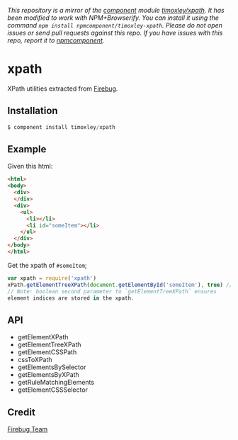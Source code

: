 *This repository is a mirror of the [component](http://component.io) module [timoxley/xpath](http://github.com/timoxley/xpath). It has been modified to work with NPM+Browserify. You can install it using the command `npm install npmcomponent/timoxley-xpath`. Please do not open issues or send pull requests against this repo. If you have issues with this repo, report it to [npmcomponent](https://github.com/airportyh/npmcomponent).*
# xpath

XPath utilities extracted from [Firebug](http://code.google.com/p/fbug/source/browse/branches/firebug1.6/content/firebug/lib.js#1294).


## Installation

```js
$ component install timoxley/xpath
```

## Example

Given this html:
```html
<html>
<body>
  <div>
  </div>
  <div>
    <ul>
      <li></li>
      <li id="someItem"></li>
    </ul>
  </div>
</body>
</html>
```

Get the xpath of `#someItem`;
```js
var xpath = require('xpath')
xPath.getElementTreeXPath(document.getElementById('someItem'), true) // => "/html[1]/body[1]/div[2]/ul[1]/li[2]"
// Note: boolean second parameter to `getElementTreeXPath` ensures
element indices are stored in the xpath.

```

## API

- getElementXPath
- getElementTreeXPath
- getElementCSSPath
- cssToXPath
- getElementsBySelector
- getElementsByXPath
- getRuleMatchingElements
- getElementCSSSelector

## Credit

[Firebug Team](http://code.google.com/p/fbug/source/browse/branches/firebug1.6/content/firebug/lib.js#1294)
